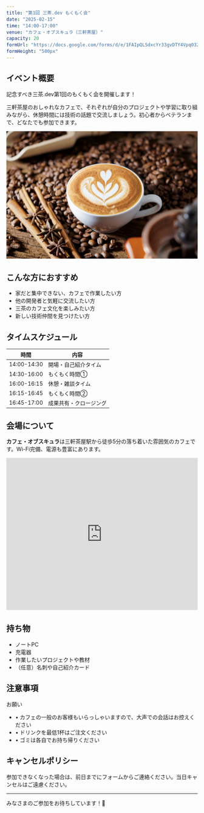 ```yaml
---
title: "第1回 三茶.dev もくもく会"
date: "2025-02-15"
time: "14:00-17:00"
venue: "カフェ・オブスキュラ（三軒茶屋）"
capacity: 20
formUrl: "https://docs.google.com/forms/d/e/1FAIpQLSdxcYr33gvDTY4Vpq032DSdHE64_aEV1TzxbabW5Lw74f6RDQ/viewform?usp=dialog"
formHeight: "500px"
---
```


## イベント概要

記念すべき三茶.dev第1回のもくもく会を開催します！

三軒茶屋のおしゃれなカフェで、それぞれが自分のプロジェクトや学習に取り組みながら、休憩時間には技術の話題で交流しましょう。初心者からベテランまで、どなたでも参加できます。

![カフェの様子](/events/images/cafe-example.jpg)

## こんな方におすすめ

- 家だと集中できない、カフェで作業したい方
- 他の開発者と気軽に交流したい方
- 三茶のカフェ文化を楽しみたい方
- 新しい技術仲間を見つけたい方

## タイムスケジュール

| 時間 | 内容 |
|------|------|
| 14:00-14:30 | 開場・自己紹介タイム |
| 14:30-16:00 | もくもく時間① |
| 16:00-16:15 | 休憩・雑談タイム |
| 16:15-16:45 | もくもく時間② |
| 16:45-17:00 | 成果共有・クロージング |

## 会場について

**カフェ・オブスキュラ**は三軒茶屋駅から徒歩5分の落ち着いた雰囲気のカフェです。Wi-Fi完備、電源も豊富にあります。

<iframe src="https://www.google.com/maps/embed?pb=!1m18!1m12!1m3!1d3242.027520486687!2d139.66790931525875!3d35.65168198019762!2m3!1f0!2f0!3f0!3m2!1i1024!2i768!4f13.1!3m3!1m2!1s0x0%3A0x0!2zMzXCsDM5JzA2LjEiTiAxMznCsDQwJzE2LjUiRQ!5e0!3m2!1sja!2sjp!4v1234567890" width="100%" height="400" style="border:0;" allowfullscreen="" loading="lazy"></iframe>

## 持ち物

- ノートPC
- 充電器
- 作業したいプロジェクトや教材
- （任意）名刺や自己紹介カード

## 注意事項

<div class="bg-yellow-50 border-l-4 border-yellow-400 p-4 my-4">
  <p class="font-bold text-yellow-700">お願い</p>
  <ul class="mt-2 text-yellow-700">
    <li>• カフェの一般のお客様もいらっしゃいますので、大声での会話はお控えください</li>
    <li>• ドリンクを最低1杯はご注文ください</li>
    <li>• ゴミは各自でお持ち帰りください</li>
  </ul>
</div>

## キャンセルポリシー

参加できなくなった場合は、前日までにフォームからご連絡ください。当日キャンセルはご遠慮ください。

---

みなさまのご参加をお待ちしています！🍵